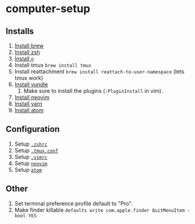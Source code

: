 # computer-setup

## Installs

1. [Install brew](https://brew.sh/)
1. [Install zsh](https://github.com/robbyrussell/oh-my-zsh#via-curl)
1. [Install `n`](https://github.com/tj/n)
1. Install tmux `brew install tmux`
1. Install reattachment `brew install reattach-to-user-namespace` (lets tmux work)
1. [Install vundle](https://github.com/VundleVim/Vundle.vim#quick-start)
    1. Make sure to install the plugins (`:PluginInstall` in vim).
1. [Install neovim](https://github.com/neovim/neovim/wiki/Installing-Neovim#homebrew-macos--linuxbrew-linux)
1. [Install yarn](https://yarnpkg.com/en/docs/install)
1. [Install atom](https://atom.io/)

## Configuration

1. Setup [`.zshrc`](/.zshrc)
1. Setup [`.tmux.conf`](/.tmux.conf)
1. Setup [`.vimrc`](/.vimrc)
1. Setup [`neovim`](/neovim.md)
1. Setup [`atom`](/atom.md)

## Other

1. Set terminal preference profile default to "Pro".
1. Make finder killable `defaults write com.apple.finder QuitMenuItem -bool YES`
